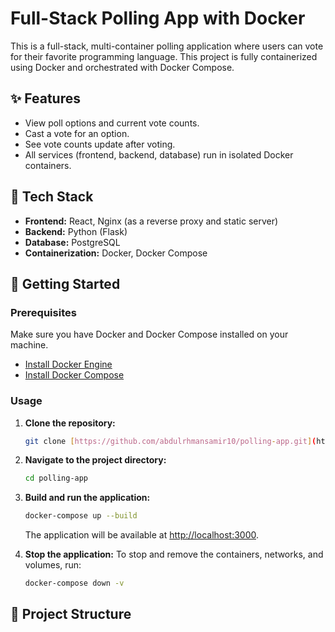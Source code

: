 # Full-Stack Polling App with Docker

This is a full-stack, multi-container polling application where users can vote for their favorite programming language. This project is fully containerized using Docker and orchestrated with Docker Compose.

## ✨ Features

* View poll options and current vote counts.
* Cast a vote for an option.
* See vote counts update after voting.
* All services (frontend, backend, database) run in isolated Docker containers.

## 🚀 Tech Stack

* **Frontend:** React, Nginx (as a reverse proxy and static server)
* **Backend:** Python (Flask)
* **Database:** PostgreSQL
* **Containerization:** Docker, Docker Compose

## 🏁 Getting Started

### Prerequisites

Make sure you have Docker and Docker Compose installed on your machine.

* [Install Docker Engine](https://docs.docker.com/engine/install/)
* [Install Docker Compose](https://docs.docker.com/compose/install/)

### Usage

1.  **Clone the repository:**
    ```bash
    git clone [https://github.com/abdulrhmansamir10/polling-app.git](https://github.com/abdulrhmansamir10/polling-app.git)
    ```

2.  **Navigate to the project directory:**
    ```bash
    cd polling-app
    ```

3.  **Build and run the application:**
    ```bash
    docker-compose up --build
    ```
    The application will be available at [http://localhost:3000](http://localhost:3000).

4.  **Stop the application:**
    To stop and remove the containers, networks, and volumes, run:
    ```bash
    docker-compose down -v
    ```

## 📁 Project Structure
